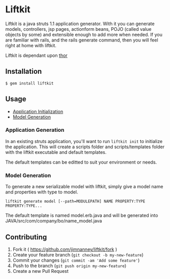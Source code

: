 # Liftkit

Liftkit is a java struts 1.1 application generator. With it you can generate models, controllers, jsp pages, actionform beans, POJO (called value objects by some) and extensible enough to add more when needed. If you are familiar with rails, and the rails generate command, then you will feel right at home with liftkit.

Liftkit is dependant upon [thor](thor)

## Installation

    $ gem install liftkit

## Usage

* [Application Initialization](app)
* [Model Generation](model)

### Application Generation

In an existing struts application, you'll want to run ```liftkit init``` to initialize the application.  This will create a scripts folder and scripts/templates folder with the liftkit executable and default templates.

The default templates can be editted to suit your environment or needs.

### Model Generation

To generate a new serializable model with liftkit, simply give a model name and properties with type to model.

    liftkit generate model [--path=MODULEPATH] NAME PROPERTY:TYPE PROPERTY:TYPE...

The default template is named model.erb.java and will be generated into JAVA/src/com/company/bo/name_model.java

## Contributing

1. Fork it ( https://github.com/jimnanney/liftkit/fork )
2. Create your feature branch (`git checkout -b my-new-feature`)
3. Commit your changes (`git commit -am 'Add some feature'`)
4. Push to the branch (`git push origin my-new-feature`)
5. Create a new Pull Request

[thor]: http://whatisthor.com
[app]: #application-generation
[model]: #model-generation
